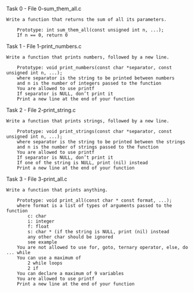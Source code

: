 Task 0 - File 0-sum_them_all.c

	Write a function that returns the sum of all its parameters.

		Prototype: int sum_them_all(const unsigned int n, ...);
		If n == 0, return 0

Task 1 - File 1-print_numbers.c

	Write a function that prints numbers, followed by a new line.

		Prototype: void print_numbers(const char *separator, const unsigned int n, ...);
		where separator is the string to be printed between numbers
		and n is the number of integers passed to the function
		You are allowed to use printf
		If separator is NULL, don’t print it
		Print a new line at the end of your function

Task 2 - File 2-print_string.c

	Write a function that prints strings, followed by a new line.

		Prototype: void print_strings(const char *separator, const unsigned int n, ...);
		where separator is the string to be printed between the strings
		and n is the number of strings passed to the function
		You are allowed to use printf
		If separator is NULL, don’t print it
		If one of the string is NULL, print (nil) instead
		Print a new line at the end of your function

Task 3 - File 3-print_all.c

	Write a function that prints anything.

		Prototype: void print_all(const char * const format, ...);
		where format is a list of types of arguments passed to the function
			c: char
			i: integer
			f: float
			s: char * (if the string is NULL, print (nil) instead
			any other char should be ignored
			see example
		You are not allowed to use for, goto, ternary operator, else, do ... while
		You can use a maximum of
			2 while loops
			2 if
		You can declare a maximum of 9 variables
		You are allowed to use printf
		Print a new line at the end of your function

